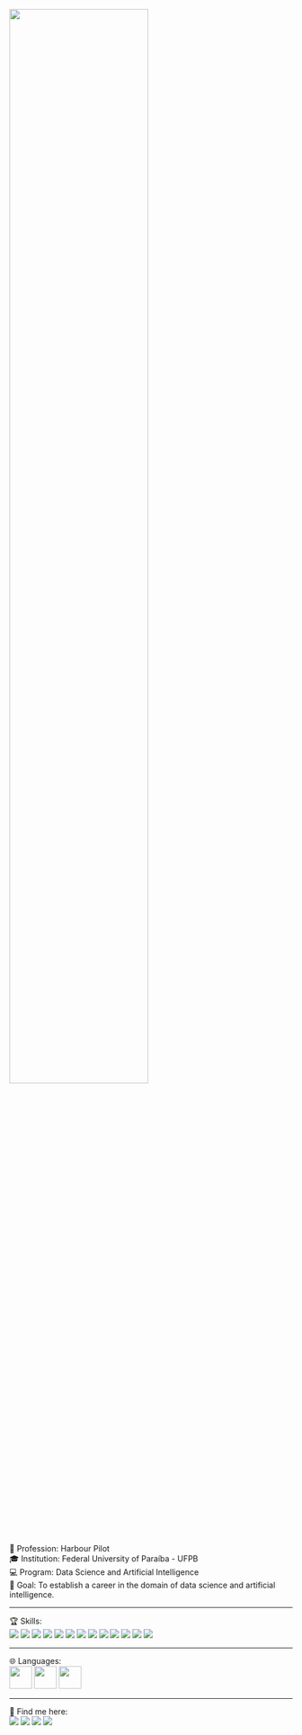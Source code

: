 <p>  
  <img src="https://natalpilots.com/imagens/imagem_github_readmeX.gif" width="70%"/><br/>
  🚢 Profession: Harbour Pilot<br/>
  🎓 Institution: Federal University of Paraíba - UFPB<br/>
  💻 Program: Data Science and Artificial Intelligence<br/>  
  🎯 Goal: To establish a career in the domain of data science and artificial intelligence.
</p>
<hr>
<p>
  🏆 Skills:<br/>
  <img src="https://img.shields.io/badge/-Visual%20Studio%20Code-23A9F2?style=for-the-badge&logo=Visual%20Studio%20Code&logoColor=white"/>
  <img src="https://img.shields.io/badge/-Github-181717?style=for-the-badge&logo=GitHub&logoColor=white"/>
  <img src="https://img.shields.io/badge/-Git-F44D27?style=for-the-badge&logo=Git&logoColor=white"/>
  <img src="https://img.shields.io/badge/-MySQL-F29111?style=for-the-badge&logo=MySQL&logoColor=white"/>
  <img src="https://img.shields.io/badge/-Notion-000000?style=for-the-badge&logo=Notion&logoColor=white"/>
  <img src="https://img.shields.io/badge/-HTML5-E34F26?style=for-the-badge&logo=HTML5&logoColor=white"/>
  <img src="https://img.shields.io/badge/-CSS3-1572B6?style=for-the-badge&logo=CSS3&logoColor=white"/>
  <img src="https://img.shields.io/badge/PHP-777BB4?style=for-the-badge&logo=php&logoColor=white"/>
  <img src="https://img.shields.io/badge/Python-3776AB?style=for-the-badge&logo=python&logoColor=blue"/>
  <img src="https://img.shields.io/badge/C-00599C?style=for-the-badge&logo=c&logoColor=white"/>
  <img src="https://img.shields.io/badge/pandas-%23150458.svg?style=for-the-badge&logo=pandas&logoColor=white"/>
  <img src="https://img.shields.io/badge/numpy-%23013243.svg?style=for-the-badge&logo=numpy&logoColor=white"/>
  <img src="https://img.shields.io/badge/C%2B%2B-00599C?style=for-the-badge&logo=c%2B%2B&logoColor=white"/>
</p>
<hr>
<p>
  🌐 Languages:<br/>
  <img src="https://img.icons8.com/color/256/brazil.png" width="40px"/>
  <img src="https://img.icons8.com/color/256/usa.png" width="40px"/>
  <img src="https://img.icons8.com/color/256/france.png" width="40px"/>
</p>
<hr>
<p>
  📣 Find me here:<br/>
  <a href="mailto:igo.silva@academico.ufpb.br"><img src="https://img.shields.io/badge/e‑mail-D14836.svg?style=for-the-badge&logo=GMail&logoColor=white"/></a>
  <a href="https://www.linkedin.com/in/igo-silva-977a19266/"><img src="https://img.shields.io/badge/linkedin-0077B5.svg?style=for-the-badge&logo=linkedin&logoColor=white"/></a>
  <a href="https://www.youtube.com/igosilva"><img src="https://img.shields.io/badge/YouTube-red?style=for-the-badge&logo=youtube&logoColor=white"/></a>
  <a href="https://steamcommunity.com/id/praticoigo/"><img src="https://img.shields.io/badge/Steam-000000?style=for-the-badge&logo=steam&logoColor=white"/></a>
</p>


